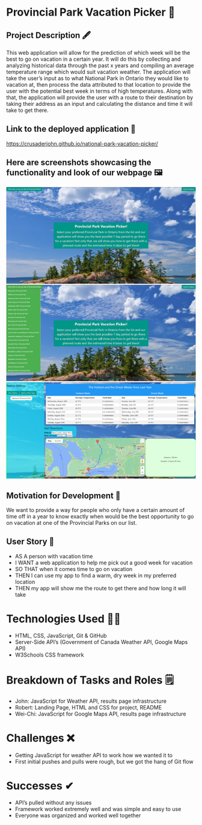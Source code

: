 # Provincial Park Vacation Picker 🌲

## Project Description 🖋
This web application will allow for the prediction of which week will be the best to go on vacation in a certain year. It will do this by collecting and analyzing historical data through the past x years and compiling an average temperature range which would suit vacation weather. The application will take the user’s input as to what National Park in Ontario they would like to vacation at, then process the data attributed to that location to provide the user with the potential best week in terms of high temperatures. Along with that, the application will provide the user with a route to their destination by taking their address as an input and calculating the distance and time it will take to get there.

## Link to the deployed application 🔗
https://crusaderjohn.github.io/national-park-vacation-picker/ 

## Here are screenshots showcasing the functionality and look of our webpage 🖼
![Screenshot of Landing Page](./assets/images/Screenshot%202022-11-26%20232131.png)
![Screenshot of Landing Page with parks list expanded](./assets/images/Screenshot%202022-11-26%20232440.png)
![Screenshot of Results Page](./assets/images/Screenshot%202022-11-27%20162935.png)

## Motivation for Development 💪
We want to provide a way for people who only have a certain amount of time off in a year to know exactly when would be the best opportunity to go on vacation at one of the Provincial Parks on our list.


## User Story 📝
- AS A person with vacation time
- I WANT a web application to help me pick out a good week for vacation
- SO THAT when it comes time to go on vacation
- THEN I can use my app to find a warm, dry week in my preferred location
- THEN my app will show me the route to get there and how long it will take

# Technologies Used 👨‍💻
- HTML, CSS, JavaScript, Git & GitHub
- Server-Side API’s (Government of Canada Weather API, Google Maps API)
- W3Schools CSS framework 

# Breakdown of Tasks and Roles 🗒
- John: JavaScript for Weather API, results page infrastructure
- Robert: Landing Page, HTML and CSS for project, README
- Wei-Chi: JavaScript for Google Maps API, results page infrastructure

# Challenges ❌
- Getting JavaScript for weather API to work how we wanted it to
- First initial pushes and pulls were rough, but we got the hang of Git flow

# Successes ✔
- API’s pulled without any issues
- Framework worked extremely well and was simple and easy to use
- Everyone was organized and worked well together

